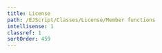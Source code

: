 ```yaml
---
title: License
path: /EJScript/Classes/License/Member functions
intellisense: 1
classref: 1
sortOrder: 459
---
```






